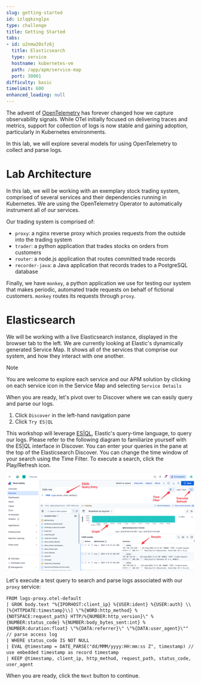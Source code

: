 ```yaml
---
slug: getting-started
id: izlqqkzxglpx
type: challenge
title: Getting Started
tabs:
- id: u2nmw20sfz6j
  title: Elasticsearch
  type: service
  hostname: kubernetes-vm
  path: /app/apm/service-map
  port: 30001
difficulty: basic
timelimit: 600
enhanced_loading: null
---
```

The advent of [OpenTelemetry](https://opentelemetry.io) has forever changed how we capture observability signals. While OTel initially focused on delivering traces and metrics, support for collection of logs is now stable and gaining adoption, particularly in Kubernetes environments.

In this lab, we will explore several models for using OpenTelemetry to collect and parse logs.

# Lab Architecture

In this lab, we will be working with an exemplary stock trading system, comprised of several services and their dependencies running in Kubernetes. We are using the OpenTelemetry Operator to automatically instrument all of our services.

Our trading system is comprised of:

* `proxy`: a nginx reverse proxy which proxies requests from the outside into the trading system
* `trader`: a python application that trades stocks on orders from customers
* `router`: a node.js application that routes committed trade records
* `recorder-java`: a Java application that records trades to a PostgreSQL database

Finally, we have `monkey`, a python application we use for testing our system that makes periodic, automated trade requests on behalf of fictional customers. `monkey` routes its requests through `proxy`.

# Elasticsearch

We will be working with a live Elasticsearch instance, displayed in the browser tab to the left. We are currently looking at Elastic's dynamically generated Service Map. It shows all of the services that comprise our system, and how they interact with one another.

> [!NOTE]
> You are welcome to explore each service and our APM solution by clicking on each service icon in the Service Map and selecting `Service Details`

When you are ready, let's pivot over to Discover where we can easily query and parse our logs.

1. Click `Discover` in the left-hand navigation pane
2. Click `Try ES|QL`

This workshop will leverage [ES|QL](https://www.elastic.co/docs/reference/query-languages/esql), Elastic's query-time language, to query our logs. Please refer to the following diagram to familiarize yourself with the ES|QL interface in Discover. You can enter your queries in the pane at the top of the Elasticsearch Discover. You can change the time window of your search using the Time Filter. To execute a search, click the Play/Refresh icon.

![1_discover.png](../assets/1_discover.png)

Let's execute a test query to search and parse logs associated with our `proxy` service:

```esql
FROM logs-proxy.otel-default
| GROK body.text "%{IPORHOST:client_ip} %{USER:ident} %{USER:auth} \\[%{HTTPDATE:timestamp}\\] \"%{WORD:http_method} %{NOTSPACE:request_path} HTTP/%{NUMBER:http_version}\" %{NUMBER:status_code} %{NUMBER:body_bytes_sent:int} %{NUMBER:duration:float} \"%{DATA:referrer}\" \"%{DATA:user_agent}\"" // parse access log
| WHERE status_code IS NOT NULL
| EVAL @timestamp = DATE_PARSE("dd/MMM/yyyy:HH:mm:ss Z", timestamp) // use embedded timestamp as record timestamp
| KEEP @timestamp, client_ip, http_method, request_path, status_code, user_agent
```

When you are ready, click the `Next` button to continue.
